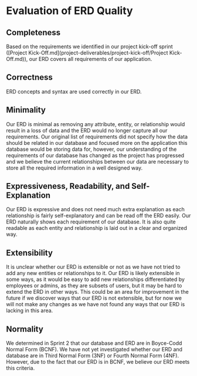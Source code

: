 # Evaluation of ERD Quality
## Completeness
Based on the requirements we identified in our project kick-off sprint ([Project Kick-Off.md](project-deliverables/project-kick-off/Project Kick-Off.md)), our ERD covers all requirements of our application.

## Correctness
ERD concepts and syntax are used correctly in our ERD.

## Minimality
Our ERD is minimal as removing any attribute, entity, or relationship would result in a loss of data and the ERD would no longer capture all our requirements. Our original list of requirements did not specify how the data should be related in our database and focused more on the application this database would be storing data for, however, our understanding of the requirements of our database has changed as the project has progressed and we believe the current relationships between our data are necessary to store all the required information in a well designed way.

## Expressiveness, Readability, and Self-Explanation
Our ERD is expressive and does not need much extra explanation as each relationship is fairly self-explanatory and can be read off the ERD easily. Our ERD naturally shows each requirement of our database. It is also quite readable as each entity and relationship is laid out in a clear and organized way.

## Extensibility
It is unclear whether our ERD is extensible or not as we have not tried to add any new entities or relationships to it. Our ERD is likely extensible in some ways, as it would be easy to add new relationships differentiated by employees or admins, as they are subsets of users, but it may be hard to extend the ERD in other ways. This could be an area for improvement in the future if we discover ways that our ERD is not extensible, but for now we will not make any changes as we have not found any ways that our ERD is lacking in this area.

## Normality
We determined in Sprint 2 that our database and ERD are in Boyce-Codd Normal Form (BCNF). We have not yet investigated whether our ERD and database are in Third Normal Form (3NF) or Fourth Normal Form (4NF). However, due to the fact that our ERD is in BCNF, we believe our ERD meets this criteria.
